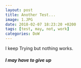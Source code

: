 ```yaml
---
layout: post
title: Another Test...
image: 1.JPG
date: 2018-02-07 18:23:20 +0200
tags: [test, may, not, work]
categories: DoW
---
```

I keep Trying but nothing works.

##### I may have to give up
